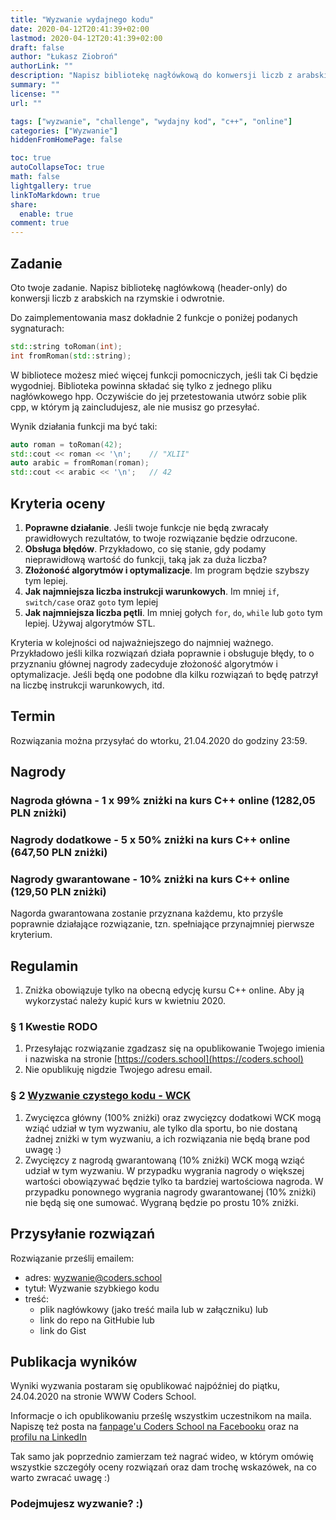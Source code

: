 ```yaml
---
title: "Wyzwanie wydajnego kodu"
date: 2020-04-12T20:41:39+02:00
lastmod: 2020-04-12T20:41:39+02:00
draft: false
author: "Łukasz Ziobroń"
authorLink: ""
description: "Napisz bibliotekę nagłówkową do konwersji liczb z arabskich na rzymskie i odwrotnie. Im wydajniejszy kod tym lepiej. Optymalizuj co się da. Możesz wygrać 99% zniżki na profesjonalny kurs C++ online."
summary: ""
license: ""
url: ""

tags: ["wyzwanie", "challenge", "wydajny kod", "c++", "online"]
categories: ["Wyzwanie"]
hiddenFromHomePage: false

toc: true
autoCollapseToc: true
math: false
lightgallery: true
linkToMarkdown: true
share:
  enable: true
comment: true
---
```


## Zadanie

Oto twoje zadanie. Napisz bibliotekę nagłówkową (header-only) do konwersji liczb z arabskich na rzymskie i odwrotnie.

Do zaimplementowania masz dokładnie 2 funkcje o poniżej podanych sygnaturach:

```cpp
std::string toRoman(int);
int fromRoman(std::string);
```

<!--more-->

W bibliotece możesz mieć więcej funkcji pomocniczych, jeśli tak Ci będzie wygodniej. Biblioteka powinna składać się tylko z jednego pliku nagłówkowego hpp. Oczywiście do jej przetestowania utwórz sobie plik cpp, w którym ją zaincludujesz, ale nie musisz go przesyłać.

Wynik działania funkcji ma być taki:

```cpp
auto roman = toRoman(42);
std::cout << roman << '\n';    // "XLII"
auto arabic = fromRoman(roman);
std::cout << arabic << '\n';   // 42
```

## Kryteria oceny

1. **Poprawne działanie**. Jeśli twoje funkcje nie będą zwracały prawidłowych rezultatów, to twoje rozwiązanie będzie odrzucone.
2. **Obsługa błędów**. Przykładowo, co się stanie, gdy podamy nieprawidłową wartość do funkcji, taką jak za duża liczba?
3. **Złożoność algorytmów i optymalizacje**. Im program będzie szybszy tym lepiej.
4. **Jak najmniejsza liczba instrukcji warunkowych**. Im mniej `if`, `switch/case` oraz `goto` tym lepiej
5. **Jak najmniejsza liczba pętli**. Im mniej gołych `for`, `do`, `while` lub `goto` tym lepiej. Używaj algorytmów STL.

Kryteria w kolejności od najważniejszego do najmniej ważnego. Przykładowo jeśli kilka rozwiązań działa poprawnie i obsługuje błędy, to o przyznaniu głównej nagrody zadecyduje złożoność algorytmów i optymalizacje. Jeśli będą one podobne dla kilku rozwiązań to będę patrzył na liczbę instrukcji warunkowych, itd.

## Termin

Rozwiązania można przysyłać do wtorku, 21.04.2020 do godziny 23:59.

## Nagrody

### Nagroda główna - 1 x 99% zniżki na kurs C++ online (1282,05 PLN zniżki)

### Nagrody dodatkowe - 5 x 50% zniżki na kurs C++ online (647,50 PLN zniżki)

### Nagrody gwarantowane - 10% zniżki na kurs C++ online (129,50 PLN zniżki)

Nagorda gwarantowana zostanie przyznana każdemu, kto przyśle poprawnie działające rozwiązanie, tzn. spełniające przynajmniej pierwsze kryterium.

## Regulamin

1. Zniżka obowiązuje tylko na obecną edycję kursu C++ online. Aby ją wykorzystać należy kupić kurs w kwietniu 2020.

### § 1 Kwestie RODO

1. Przesyłając rozwiązanie zgadzasz się na opublikowanie Twojego imienia i nazwiska na stronie [https://coders.school](https://coders.school)
2. Nie opublikuję nigdzie Twojego adresu email.

### § 2 [Wyzwanie czystego kodu - WCK](/wyzwanie-stl/)

1. Zwycięzca główny (100% zniżki) oraz zwycięzcy dodatkowi WCK mogą wziąć udział w tym wyzwaniu, ale tylko dla sportu, bo nie dostaną żadnej zniżki w tym wyzwaniu, a ich rozwiązania nie będą brane pod uwagę :)
2. Zwycięzcy z nagrodą gwarantowaną (10% zniżki) WCK mogą wziąć udział w tym wyzwaniu. W przypadku wygrania nagrody o większej wartości obowiązywać będzie tylko ta bardziej wartościowa nagroda. W przypadku ponownego wygrania nagrody gwarantowanej (10% zniżki) nie będą się one sumować. Wygraną będzie po prostu 10% zniżki.

## Przysyłanie rozwiązań

Rozwiązanie prześlij emailem:

* adres: wyzwanie@coders.school
* tytuł: Wyzwanie szybkiego kodu
* treść:
  * plik nagłówkowy (jako treść maila lub w załączniku) lub
  * link do repo na GitHubie lub
  * link do Gist

## Publikacja wyników

Wyniki wyzwania postaram się opublikować najpóźniej do piątku, 24.04.2020 na stronie WWW Coders School.

Informacje o ich opublikowaniu prześlę wszystkim uczestnikom na maila. Napiszę też posta na [fanpage'u Coders School na Facebooku](https://facebook.com/szkola.coders.school) oraz na [profilu na LinkedIn](https://www.linkedin.com/company/coders-school/)

Tak samo jak poprzednio zamierzam też nagrać wideo, w którym omówię wszystkie szczegóły oceny rozwiązań oraz dam trochę wskazówek, na co warto zwracać uwagę :)

### Podejmujesz wyzwanie? :)
